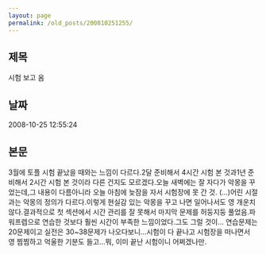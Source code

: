 ```yaml
---
layout: page
permalink: /old_posts/200810251255/
---
```


## 제목
시험 보고 옴

## 날짜
2008-10-25 12:55:24

## 본문
3월에 토플 시험 끝났을 때와는 느낌이 다르다.2달 준비해서 4시간 시험 본 것과1년 준비해서 2시간 시험 본 것이라 다른 건지도 모르겠다.오늘 새벽에는 잘 자다가 악몽을 꾸었는데,그 내용이 다름아니라 오늘 아침에 늦잠을 자서 시험장에 못 간 것. (...)어린 시절과는 악몽의 정의가 다르다.이렇게 현실감 있는 악몽을 꾸고 나면 일어나서도 영 개운치 않다.결과적으로 첫 섹션에서 시간 관리를 잘 못해서 마지막 문제를 허둥지둥 풀었음.파워프렙으로 연습한 것보다 훨씬 시간이 부족한 느낌이었다.그도 그럴 것이... 연습문제는 20문제이고 실전은 30~38문제가 나오다보니...시험이 다 끝나고 시험장을 떠나면서 영 찜찜하고 억울한 기분도 들고...뭐, 이미 끝난 시험이니 어쩌겠나만.